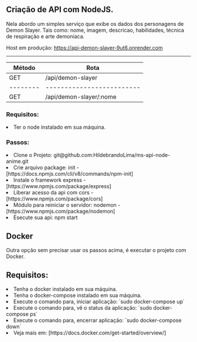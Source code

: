 ## Criação de API com NodeJS.

Nela abordo um simples serviço que exibe os dados dos personagens de Demon Slayer. Tais como: nome, imagem, descricao, habilidades, técnica de respiração e arte demoníaca.</b>

Host em produção: https://api-demon-slayer-9ut6.onrender.com

<hr />

| Método |          Rota           |
|--------|-------------------------|
|   GET  |    /api/demon-slayer    |
|--------|-------------------------|
|   GET  | /api/demon-slayer/:nome |

### Requisitos:

<li>Ter o node instalado em sua máquina.</li> 

### Passos:

<li>Clone o Projeto: git@github.com:HildebrandoLima/ms-api-node-anime.git</li>
<li>Crie arquivo package: init - [https://docs.npmjs.com/cli/v8/commands/npm-init]</li>
<li>Instale o framework express - [https://www.npmjs.com/package/express]</li>
<li>Liberar acesso da api com cors - [https://www.npmjs.com/package/cors]</li>
<li>Módulo para reiniciar o servidor: nodemon - [https://www.npmjs.com/package/nodemon]</li>
<li>Esecute sua api: npm start</li>

## Docker

Outra opção sem precisar usar os passos acima, é executar o projeto com Docker.

## Requisitos:
<li>Tenha o docker instalado em sua máquina.</li>
<li>Tenha o docker-compose instalado em sua máquina.</li>
<li>Execute o comando para, iniciar aplicação: ´sudo docker-compose up´</li>
<li>Execute o comando para, vê o status da aplicação: ´sudo docker-compose ps´</li>
<li>Execute o comando para, encerrar aplicação: ´sudo docker-compose down´</li>
<li>Veja mais em: [https://docs.docker.com/get-started/overview/]</li>

